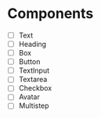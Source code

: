 # Components

- [ ] Text
- [ ] Heading
- [ ] Box
- [ ] Button
- [ ] TextInput
- [ ] Textarea
- [ ] Checkbox
- [ ] Avatar
- [ ] Multistep
